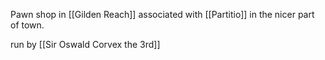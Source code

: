 Pawn shop in [[Gilden Reach]] associated with [[Partitio]] in the nicer part of town. 

run by [[Sir Oswald Corvex the 3rd]]
